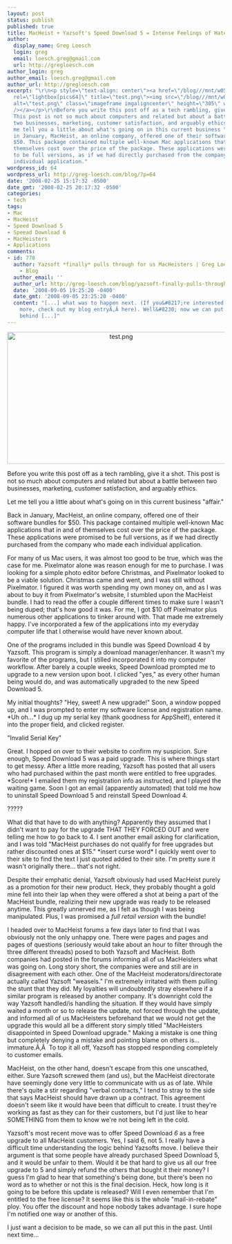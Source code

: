 ```yaml
---
layout: post
status: publish
published: true
title: MacHeist + Yazsoft's Speed Download 5 = Intense Feelings of Hate
author:
  display_name: Greg Loesch
  login: greg
  email: loesch.greg@gmail.com
  url: http://gregloesch.com
author_login: greg
author_email: loesch.greg@gmail.com
author_url: http://gregloesch.com
excerpt: "\r\n<p style=\"text-align: center\"><a href=\"/blog///mnt/w0506/d12/s06/b02ce878/www/greg-loesch.com//blog//blog.pics/2008/02/test.png\"
  rel=\"lightbox[pics64]\" title=\"test.png\"><img src=\"/blog///mnt/w0506/d12/s06/b02ce878/www/greg-loesch.com//blog//blog.pics/2008/02/test.png\"
  alt=\"test.png\" class=\"imageframe imgaligncenter\" height=\"305\" width=\"512\"
  /></a></p>\r\nBefore you write this post off as a tech rambling, give it a shot.
  This post is not so much about computers and related but about a battle between
  two businesses, marketing, customer satisfaction, and arguably ethics.\r\n\r\nLet
  me tell you a little about what's going on in this current business \"affair.\"\r\n\r\nBack
  in January, MacHeist, an online company, offered one of their software bundles for
  $50. This package contained multiple well-known Mac applications that in and of
  themselves cost over the price of the package. These applications were promised
  to be full versions, as if we had directly purchased from the company who made each
  individual application."
wordpress_id: 64
wordpress_url: http://greg-loesch.com/blog/?p=64
date: '2008-02-25 15:17:32 -0500'
date_gmt: '2008-02-25 20:17:32 -0500'
categories:
- tech
tags:
- Mac
- MacHeist
- Speed Download 5
- Speead Download 6
- MacHeisters
- Applications
comments:
- id: 778
  author: Yazsoft *finally* pulls through for us MacHeisters | Greg Loesch (compulsiveguile)
    - Blog
  author_email: ''
  author_url: http://greg-loesch.com/blog/yazsoft-finally-pulls-through-for-us-macheisters/
  date: '2008-09-05 19:25:20 -0400'
  date_gmt: '2008-09-05 23:25:20 -0400'
  content: "[...] what was to happen next. (If you&#8217;re interested in reading
    more, check out my blog entryÃ‚Â here). Well&#8230; now we can put all of this
    behind [...]"
---
```


<p style="text-align: center"><a href="/blog///mnt/w0506/d12/s06/b02ce878/www/greg-loesch.com//blog//blog.pics/2008/02/test.png" rel="lightbox[pics64]" title="test.png"><img src="/blog///mnt/w0506/d12/s06/b02ce878/www/greg-loesch.com//blog//blog.pics/2008/02/test.png" alt="test.png" class="imageframe imgaligncenter" height="305" width="512" /></a></p>
<p>Before you write this post off as a tech rambling, give it a shot. This post is not so much about computers and related but about a battle between two businesses, marketing, customer satisfaction, and arguably ethics.</p>
<p>Let me tell you a little about what's going on in this current business "affair."</p>
<p>Back in January, MacHeist, an online company, offered one of their software bundles for $50. This package contained multiple well-known Mac applications that in and of themselves cost over the price of the package. These applications were promised to be full versions, as if we had directly purchased from the company who made each individual application.<a id="more"></a><a id="more-64"></a></p>
<p>For many of us Mac users, it was almost too good to be true, which was the case for me. Pixelmator alone was reason enough for me to purchase. I was looking for a simple photo editor before Christmas, and Pixelmator looked to be a viable solution. Christmas came and went, and I was still without Pixelmator. I figured it was worth spending my own money on, and as I was about to buy it from Pixelmator's website, I stumbled upon the MacHeist bundle. I had to read the offer a couple different times to make sure I wasn't being duped; that's how good it was. For me, I got $10 off Pixelmator plus numerous other applications to tinker around with. That made me extremely happy. I've incorporated a few of the applications into my everyday computer life that I otherwise would have never known about.</p>
<p>One of the programs included in this bundle was Speed Download 4 by Yazsoft. This program is simply a download manager/enhancer. It wasn't my favorite of the programs, but I stilled incorporated it into my computer workflow. After barely a couple weeks, Speed Download prompted me to upgrade to a new version upon boot. I clicked "yes," as every other human being would do, and was automatically upgraded to the new Speed Download 5.</p>
<p>My initial thoughts? "Hey, sweet! A new upgrade!" Soon, a window popped up, and I was prompted to enter my software license and registration name. *Uh oh...* I dug up my serial key (thank goodness for AppShelf), entered it into the proper field, and clicked register.</p>
<p>"Invalid Serial Key"</p>
<p>Great. I hopped on over to their website to confirm my suspicion. Sure enough, Speed Download 5 was a paid upgrade. This is where things start to get messy. After a little more reading, Yazsoft has posted that all users who had purchased within the past month were entitled to free upgrades. *Score!* I emailed them my registration info as instructed, and I played the waiting game. Soon I got an email (apparently automated) that told me how to uninstall Speed Download 5 and reinstall Speed Download 4.</p>
<p>?????</p>
<p>What did that have to do with anything? Apparently they assumed that I didn't want to pay for the upgrade THAT THEY FORCED OUT and were telling me how to go back to 4. I sent another email asking for clarification, and I was told "MacHeist purchases do not qualify for free upgrades but rather discounted ones at $15." *insert curse word* I quickly went over to their site to find the text I just quoted added to their site. I'm pretty sure it wasn't originally there... that's not right.</p>
<p>Despite their emphatic denial, Yazsoft obviously had used MacHeist purely as a promotion for their new product. Heck, they probably thought a gold mine fell into their lap when they were offered a shot at being a part of the MacHeist bundle, realizing their new upgrade was ready to be released anytime. This greatly unnerved me, as I felt as though I was being manipulated. Plus, I was promised a <em>full retail version</em> with the bundle!</p>
<p>I headed over to MacHeist forums a few days later to find that I was obviously not the only unhappy one. There were pages and pages and pages of questions (seriously would take about an hour to filter through the three different threads) posed to both Yazsoft and MacHeist. Both companies had posted in the forums informing all of us MacHeisters what was going on. Long story short, the companies were and still are in disagreement with each other. One of the MacHeist moderators/directorate actually called Yazsoft "weasels." I'm extremely irritated with them pulling the stunt that they did. My loyalties will undoubtedly stray elsewhere if a similar program is released by another company. It's downright cold the way Yazsoft handled/is handling the situation. If they would have simply waited a month or so to release the update, not forced through the update, and informed all of us MacHeisters beforehand that we would not get the upgrade this would all be a different story simply titled "MacHeisters disappointed in Speed Download upgrade." Making a mistake is one thing but completely denying a mistake and pointing blame on others is... immature.Ã‚Â  To top it all off, Yazsoft has stopped responding completely to customer emails.</p>
<p>MacHeist, on the other hand, doesn't escape from this one unscathed, either. Sure Yazsoft screwed them (and us), but the MacHeist directorate have seemingly done very little to communicate with us as of late. While there's quite a stir regarding "verbal contracts," I tend to stray to the side that says MacHeist should have drawn up a contract. This agreement doesn't seem like it would have been that difficult to create. I trust they're working as fast as they can for their customers, but I'd just like to hear SOMETHING from them to know we're not being left in the cold.</p>
<p>Yazsoft's most recent move was to offer Speed Download<em> 6 </em>as a free upgrade to all MacHeist customers. Yes, I said 6, not 5. I really have a difficult time understanding the logic behind Yazsofts move. I believe their argument is that some people have already purchased Speed Download 5, and it would be unfair to them. Would it be that hard to give us all our free upgrade to 5 and simply refund the others that bought it their money? I guess I'm glad to hear that something's being done, but there's been no word as to whether or not this is the final decision. Heck, how long is it going to be before this update is released? Will I even remember that I'm entitled to the free license? It seems like this is the whole "mail-in-rebate" ploy. You offer the discount and hope nobody takes advantage. I sure hope I'm notified one way or another of this.</p>
<p>I just want a decision to be made, so we can all put this in the past. Until next time...</p>
